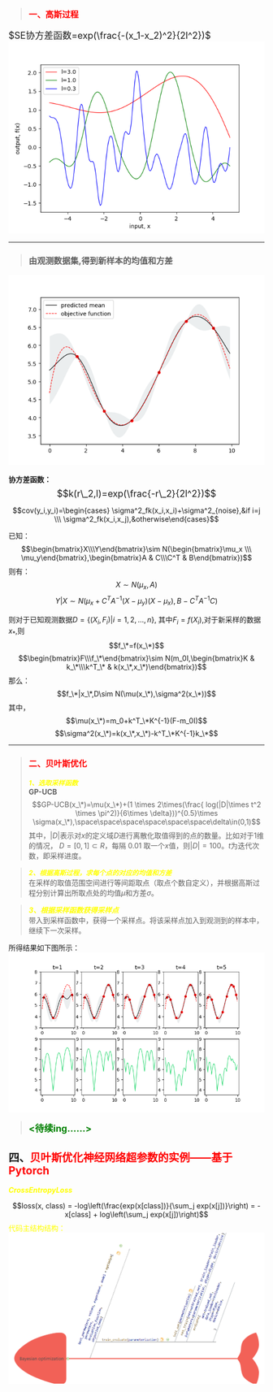 
>### <font color=red>**一、高斯过程**</font>
<font size=4>$SE协方差函数=exp(\frac{-(x_1-x_2)^2}{2l^2})$</font>\
![avatar](https://github.com/ShuoLiu-Max/Bayesian-optimization/blob/main/images/gp_sample.png)
****
>### **由观测数据集,得到新样本的均值和方差**
![avatar](https://github.com/ShuoLiu-Max/Bayesian-optimization/blob/main/images/sampled.png)

**协方差函数：**
<font size=4>$$k(r\_2,l)=exp(\frac{-r\_2}{2l^2})$$</font>

$$cov(y_i,y_i)=\begin{cases} \sigma^2_fk(x_i,x_i)+\sigma^2_{noise},&if  i=j \\\ \sigma^2_fk(x_i,x_j),&otherwise\end{cases}$$

已知：
$$\begin{bmatrix}X\\\Y\end{bmatrix}\sim N(\begin{bmatrix}\mu_x \\\ \mu_y\end{bmatrix},\begin{bmatrix}A & C\\\C^T & B\end{bmatrix})$$
则有：
$$X\sim N(\mu_x,A)$$
$$Y|X\sim N(\mu_x+C^TA^{-1}(X-\mu_y)(X-\mu_x), B-C^TA^{-1}C)$$

则对于已知观测数据$D=\{(X_i,F_i)|i=1,2,...,n\}$,
其中$F_i=f(X_i)$,对于新采样的数据$x_*$,则
$$f_\*=f(x_\*)$$
$$\begin{bmatrix}F\\\f_\*\end{bmatrix}\sim N(m_0I,\begin{bmatrix}K & k_\*\\\k^T_\* & k(x_\*,x_\*)\end{bmatrix})$$
那么：
$$f_\*|x_\*,D\sim N(\mu(x_\*),\sigma^2(x_\*))$$
其中，
$$\mu(x_\*)=m_0+k^T_\*K^{-1}(F-m_0I)$$
$$\sigma^2(x_\*)=k(x_\*,x_\*)-k^T_\*K^{-1}k_\*$$
****
>### <font color=red>**二、贝叶斯优化</font>**
><font color=yellow size=2>***1、选取采样函数***</font>\
**GP-UCB**\
$$GP-UCB(x_\*)=\mu(x_\*)+(1 \times 2\times(\frac{ log(|D|\times t^2 \times \pi^2)}{6\times \delta}))^{0.5}\times \sigma(x_\*),\space\space\space\space\space\space\delta\in(0,1)$$
其中，$|D|$表示对$x$的定义域$D$进行离散化取值得到的点的数量。比如对于1维的情况， $D=[0,1]\subset R$，每隔 0.01 取一个$x$值，则$|D|=100$。$t$为迭代次数，即采样进度。

><font color=yellow size=2>***2、根据高斯过程，求每个点的对应的均值和方差***</font>\
在采样的取值范围空间进行等间距取点（取点个数自定义），并根据高斯过程分别计算出所取点处的均值$\mu$和方差$\sigma$。

><font color=yellow>***3、根据采样函数获得采样点***</font>\
带入到采样函数中，获得一个采样点。将该采样点加入到观测到的样本中，继续下一次采样。

所得结果如下图所示：\
![avatar](https://github.com/ShuoLiu-Max/Bayesian-optimization/blob/main/images/byes.png)

><font color=green size=4>**<待续ing......>**</font>

## 四、<font color=red >贝叶斯优化神经网络超参数的实例——基于Pytorch</font>
<font color=yellow>***CrossEntropyLoss***</font>

$$loss(x, class) = -log\left(\frac{exp(x[class])}{\sum_j exp(x[j])}\right)
                 = -x[class] + log\left(\sum_j exp(x[j])\right)$$
<font color=yellow>代码主结构结构：</font>\
![](images\byes_opi.png)